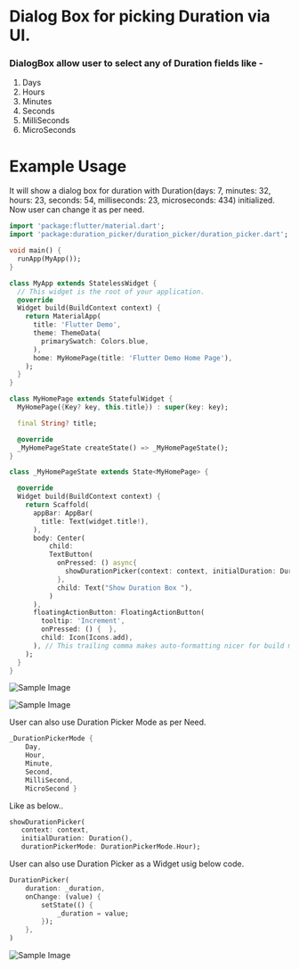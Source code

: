 # Dialog Box for picking Duration via UI.

### DialogBox allow user to select any of Duration fields like - 
1. Days
2. Hours
3. Minutes
4. Seconds
5. MilliSeconds
6. MicroSeconds


# Example Usage

It will show a dialog box for duration with Duration(days: 7, minutes: 32, hours: 23, seconds: 54, milliseconds: 23, microseconds: 434) initialized. Now user can change it as per need. 


```dart
import 'package:flutter/material.dart';
import 'package:duration_picker/duration_picker/duration_picker.dart';

void main() {
  runApp(MyApp());
}

class MyApp extends StatelessWidget {
  // This widget is the root of your application.
  @override
  Widget build(BuildContext context) {
    return MaterialApp(
      title: 'Flutter Demo',
      theme: ThemeData(
        primarySwatch: Colors.blue,
      ),
      home: MyHomePage(title: 'Flutter Demo Home Page'),
    );
  }
}

class MyHomePage extends StatefulWidget {
  MyHomePage({Key? key, this.title}) : super(key: key);

  final String? title;

  @override
  _MyHomePageState createState() => _MyHomePageState();
}

class _MyHomePageState extends State<MyHomePage> {

  @override
  Widget build(BuildContext context) {
    return Scaffold(
      appBar: AppBar(
        title: Text(widget.title!),
      ),
      body: Center(
          child:
          TextButton(
            onPressed: () async{
              showDurationPicker(context: context, initialDuration: Duration(days: 7, minutes: 32, hours: 23, seconds: 54, milliseconds: 23, microseconds: 434));
            },
            child: Text("Show Duration Box "),
          )
      ),
      floatingActionButton: FloatingActionButton(
        tooltip: 'Increment',
        onPressed: () {  },
        child: Icon(Icons.add),
      ), // This trailing comma makes auto-formatting nicer for build methods.
    );
  }
}
```
![Sample Image](./images/example.jpg)

![Sample Image](./images/example2.jpg)



User can also use Duration Picker Mode as per Need.
```dart
_DurationPickerMode { 
    Day, 
    Hour, 
    Minute, 
    Second, 
    MilliSecond, 
    MicroSecond }
```
 Like as below..

 ```dart
showDurationPicker(
    context: context,
    initialDuration: Duration(),
    durationPickerMode: DurationPickerMode.Hour);
 ```


User can also use Duration Picker as a Widget usig below code.

```dart
DurationPicker(
    duration: _duration,
    onChange: (value) {
        setState(() {
            _duration = value;
        });
    },
)
```

![Sample Image](./images/example3.jpg)